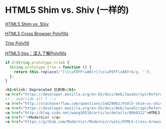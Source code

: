 # HTML5 Shim vs. Shiv (一样的)

[HTML5 Shim vs. Shiv](http://stackoverflow.com/questions/14429061/html5-shim-vs-shiv)

[HTML5 Cross Browser Polyfills](https://github.com/Modernizr/Modernizr/wiki/HTML5-Cross-browser-Polyfills)

[Trim Polyfill](https://developer.mozilla.org/en-US/docs/Web/JavaScript/Reference/Global_Objects/String/Trim)


[HTML5 tips：深入了解Polyfills](http://blog.csdn.net/wang16510/article/details/8960312)

```js
if (!String.prototype.trim) {
  String.prototype.trim = function () {
    return this.replace(/^[\s\uFEFF\xA0]+|[\s\uFEFF\xA0]+$/g, '');
  };
}
``` 

```html
<h1>blink: Deprecated 已弃用</h1>
<a href="https://developer.mozilla.org/en-US/docs/Web/JavaScript/Reference/Global_Objects/String/blink">String.prototype.blink()</a>
<!-- override all ? -->
<a href="http://stackoverflow.com/questions/14429061/html5-shim-vs-shiv">HTML5 Shim vs. Shiv</a>
<a href="https://developer.mozilla.org/en-US/docs/Web/JavaScript/Reference/Global_Objects/String/Trim">Trim Polyfill</a>
<a href="http://blog.csdn.net/wang16510/article/details/8960312">HTML5 tips：深入了解Polyfills</a>
<a href="">Modernizr </a>
<a href="https://github.com/Modernizr/Modernizr/wiki/HTML5-Cross-browser-Polyfills">HTML5 Cross Browser Polyfills</a>
``` 


